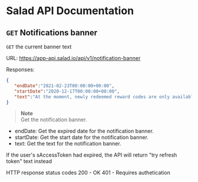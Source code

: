 # Salad API Documentation

## `GET` Notifications banner
`GET` the current banner text

URL: https://app-api.salad.io/api/v1/notification-banner

Responses:
```json
{
   "endDate":"2021-02-23T00:00:00+00:00",
   "startDate":"2020-12-17T00:00:00+00:00",
   "text":"At the moment, newly redeemed reward codes are only available in your email inbox."
}
```

> **Note** <br>
> Get the notification banner.
* endDate: Get the expired date for the notification banner.
* startDate: Get the start date for the notification banner.
* text: Get the text for the notification banner.

If the user's sAccessToken had expired, the API will return "try refresh token" text instead

HTTP response status codes
200	- OK
401 - Requires authetication